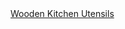 <a href=" https://t.umblr.com/redirect?z=http%3A%2F%2Fwww.villagecraftsmen.com%2Fjonathan.htm&amp;t=Y2E4NDU2MmQyMzFkZjY2Mzc3YTczNzI5OTQzNWY1NGEyZDU3YzQxYSxVa05JOEVrUw%3D%3D&amp;b=t%3AqHVAHG4mRdaot7uHHBcIRA&amp;p=https%3A%2F%2Fweekendjoiner.com%2Fpost%2F33211233776%2Fwooden-kitchen-utensils&amp;m=0">
                        Wooden Kitchen Utensils                    </a>
